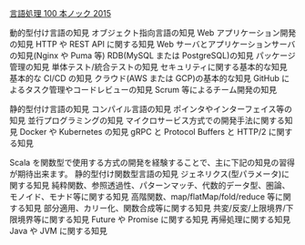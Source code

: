 [言語処理 100 本ノック 2015](http://www.cl.ecei.tohoku.ac.jp/nlp100/#sec10)

動的型付け言語の知見
オブジェクト指向言語の知見
Web アプリケーション開発の知見
HTTP や REST API に関する知見
Web サーバとアプリケーションサーバの知見(Nginx や Puma 等)
RDB(MySQL または PostgreSQL)の知見
パッケージ管理の知見
単体テスト/統合テストの知見
セキュリティに関する基本的な知見
基本的な CI/CD の知見
クラウド(AWS または GCP)の基本的な知見
GitHub によるタスク管理やコードレビューの知見
Scrum 等によるチーム開発の知見

静的型付け言語の知見
コンパイル言語の知見
ポインタやインターフェイス等の知見
並行プログラミングの知見
マイクロサービス方式での開発手法に関する知見
Docker や Kubernetes の知見
gRPC と Protocol Buffers と HTTP/2 に関する知見

Scala を関数型で使用する方式の開発を経験することで、主に下記の知見の習得が期待出来ます。
静的型付け関数型言語の知見
ジェネリクス(型パラメータ)に関する知見
純粋関数、参照透過性、パターンマッチ、代数的データ型、圏論、モノイド、モナド等に関する知見
高階関数、map/flatMap/fold/reduce 等に関する知見
部分適用、カリー化、関数合成等に関する知見
共変/反変/上限境界/下限境界等に関する知見
Future や Promise に関する知見
再帰処理に関する知見
Java や JVM に関する知見
